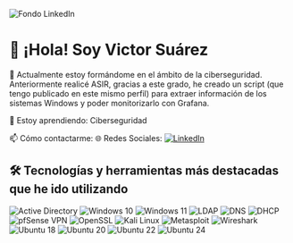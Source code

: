 ![Fondo LinkedIn](https://github.com/user-attachments/assets/4803cb3a-2fb1-4d7a-8b26-917fdd606f0b)

# 👋 ¡Hola! Soy Victor Suárez

🔭 Actualmente estoy formándome en el ámbito de la ciberseguridad. Anteriormente realicé ASIR, gracias a este grado, he creado un script (que tengo publicado en este mismo perfil) para extraer información de los sistemas Windows y poder monitorizarlo con Grafana.

🌱 Estoy aprendiendo: Ciberseguridad  

📫 Cómo contactarme: 🌐 Redes Sociales: [![LinkedIn](https://img.shields.io/badge/-LinkedIn-0A66C2?logo=linkedin&logoColor=white)](https://www.linkedin.com/in/victorssp/)


## 🛠️ Tecnologías y herramientas más destacadas que he ido utilizando

![Active Directory](https://img.shields.io/badge/-Active%20Directory-0078D4?logo=windows&logoColor=white)
![Windows 10](https://img.shields.io/badge/-Windows%2010-0078D4?logo=windows&logoColor=white)
![Windows 11](https://img.shields.io/badge/-Windows%2011-0078D4?logo=windows&logoColor=white)
![LDAP](https://img.shields.io/badge/-LDAP-00A0DC?logo=ldap&logoColor=white)
![DNS](https://img.shields.io/badge/-DNS-FFCD00?logo=cloudflare&logoColor=white)
![DHCP](https://img.shields.io/badge/-DHCP-336791?logo=proxmox&logoColor=white)
![pfSense VPN](https://img.shields.io/badge/-pfSense%20VPN-EE0000?logo=pfsense&logoColor=white)
![OpenSSL](https://img.shields.io/badge/-OpenSSL-000000?logo=openssl&logoColor=white)
![Kali Linux](https://img.shields.io/badge/-Kali%20Linux-557C94?logo=kalilinux&logoColor=white)
![Metasploit](https://img.shields.io/badge/-Metasploit-EE5522?logo=metasploit&logoColor=white)
![Wireshark](https://img.shields.io/badge/-Wireshark-1E90FF?logo=wireshark&logoColor=white)
![Ubuntu 18](https://img.shields.io/badge/-Ubuntu%2018-E95420?logo=ubuntu&logoColor=white)
![Ubuntu 20](https://img.shields.io/badge/-Ubuntu%2020-E95420?logo=ubuntu&logoColor=white)
![Ubuntu 22](https://img.shields.io/badge/-Ubuntu%2022-E95420?logo=ubuntu&logoColor=white)
![Ubuntu 24](https://img.shields.io/badge/-Ubuntu%2024-E95420?logo=ubuntu&logoColor=white)
